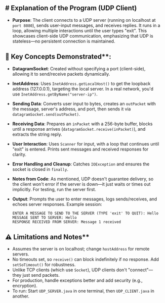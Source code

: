 ## \# Explanation of the Program (UDP Client)
- **Purpose**: The client connects to a UDP server (running on localhost at `port 8080`), sends user-input messages, and receives replies. It runs in a loop, allowing multiple interactions until the user types "exit". This showcases client-side UDP communication, emphasizing that UDP is stateless—no persistent connection is maintained.

## 🔑 Key Concepts Demonstrated**:
  - **DatagramSocket**: Created without specifying a port (client-side), allowing it to send/receive packets dynamically.
  - **InetAddress**: Uses `InetAddress.getLocalHost()` to get the loopback address (127.0.0.1), targeting the local server. In a real network, you'd use `InetAddress.getByName("server-ip")`.
  - **Sending Data**: Converts user input to bytes, creates an `outPacket` with the message, server's address, and port, then sends it via `datagramSocket.send(outPacket)`.
  - **Receiving Data**: Prepares an `inPacket` with a 256-byte buffer, blocks until a response arrives (`datagramSocket.receive(inPacket)`), and extracts the string reply.
  - **User Interaction**: Uses `Scanner` for input, with a loop that continues until "exit" is entered. Prints sent messages and received responses for clarity.
  - **Error Handling and Cleanup**: Catches `IOException` and ensures the socket is closed in `finally`.
  - **Notes from Code**: As mentioned, UDP doesn't guarantee delivery, so the client won't error if the server is down—it just waits or times out implicitly. For testing, run the server first.

- **Output**: Prompts the user to enter messages, logs sends/receives, and echoes server responses. Example session:
  ```
  ENTER A MESSAGE TO SEND TO THE SERVER (TYPE 'exit' TO QUIT): Hello
  MESSAGE SENT TO SERVER: Hello
  RESPONSE RECEIVED FROM SERVER: Message 1 received
  ```

## ⚠️ Limitations and Notes**
  - Assumes the server is on localhost; change `hostAddress` for remote servers.
  - No timeouts set, so `receive()` can block indefinitely if no response. Add `setSoTimeout()` for robustness.
  - Unlike TCP clients (which use `Socket`), UDP clients don't "connect"—they just send packets.
  - For production, handle exceptions better and add security (e.g., encryption).
  - To run: Start `UDP_SERVER.java` in one terminal, then `UDP_CLIENT.java` in another.
